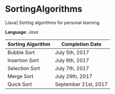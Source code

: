 # SortingAlgorithms
[Java] Sorting algorithms for personal learning.

__Language__: _Java_

Sorting Algorithm | Completion Date
----------------- | ----------------
Bubble Sort       | July 5th, 2017
Insertion Sort    | July 6th, 2017
Selection Sort    | July 7th, 2017
Merge Sort        | July 29th, 2017
Quick Sort        | September 21st, 2017
